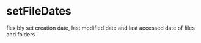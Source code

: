 setFileDates
============

flexibly set creation date, last modified date and last accessed date of files and folders
